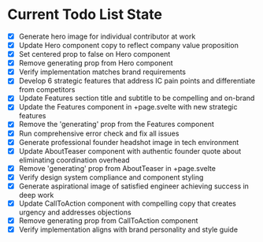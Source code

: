 <!-- DO NOT EDIT - Managed by todo_list tool -->
<!-- Updated: 2025-10-01T22:51:07.538Z -->

# Current Todo List State

- [x] Generate hero image for individual contributor at work
- [x] Update Hero component copy to reflect company value proposition
- [x] Set centered prop to false on Hero component
- [x] Remove generating prop from Hero component
- [x] Verify implementation matches brand requirements
- [x] Develop 6 strategic features that address IC pain points and differentiate from competitors
- [x] Update Features section title and subtitle to be compelling and on-brand
- [x] Update the Features component in +page.svelte with new strategic features
- [x] Remove the 'generating' prop from the Features component
- [x] Run comprehensive error check and fix all issues
- [x] Generate professional founder headshot image in tech environment
- [x] Update AboutTeaser component with authentic founder quote about eliminating coordination overhead
- [x] Remove 'generating' prop from AboutTeaser in +page.svelte
- [x] Verify design system compliance and component styling
- [x] Generate aspirational image of satisfied engineer achieving success in deep work
- [x] Update CallToAction component with compelling copy that creates urgency and addresses objections
- [x] Remove generating prop from CallToAction component
- [x] Verify implementation aligns with brand personality and style guide
